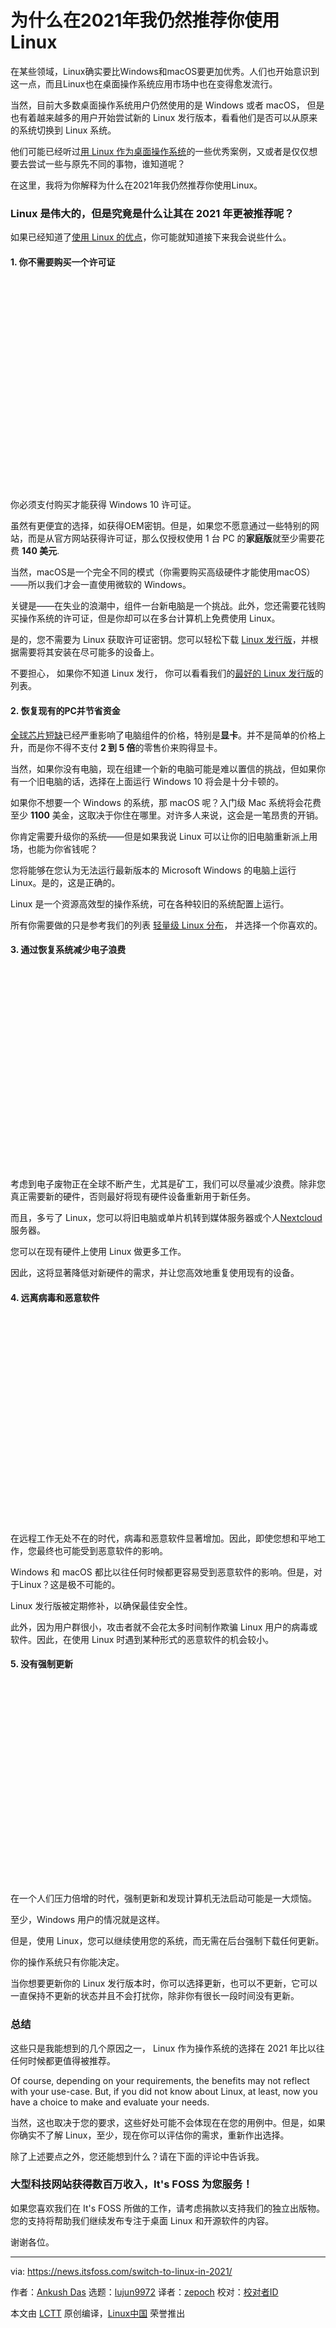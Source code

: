 [#]: subject: "Here’s Why Switching to Linux Makes Sense in 2021"
[#]: via: "https://news.itsfoss.com/switch-to-linux-in-2021/"
[#]: author: "Ankush Das https://news.itsfoss.com/author/ankush/"
[#]: collector: "lujun9972"
[#]: translator: "zepoch"
[#]: reviewer: " "
[#]: publisher: " "
[#]: url: " "

为什么在2021年我仍然推荐你使用Linux
======

在某些领域，Linux确实要比Windows和macOS要更加优秀。人们也开始意识到这一点，而且Linux也在桌面操作系统应用市场中也在变得愈发流行。

当然，目前大多数桌面操作系统用户仍然使用的是 Windows 或者 macOS， 但是也有着越来越多的用户开始尝试新的 Linux 发行版本，看看他们是否可以从原来的系统切换到 Linux 系统。

他们可能已经听过[用 Linux 作为桌面操作系统](https://news.itsfoss.com/linux-foundation-linux-desktop/)的一些优秀案例，又或者是仅仅想要去尝试一些与原先不同的事物，谁知道呢？

在这里，我将为你解释为什么在2021年我仍然推荐你使用Linux。

### Linux 是伟大的，但是究竟是什么让其在 2021 年更被推荐呢？

如果已经知道了[使用 Linux 的优点](https://itsfoss.com/reasons-switch-linux-windows-xp/)，你可能就知道接下来我会说些什么。

#### 1\. 你不需要购买一个许可证

![][3]

你必须支付购买才能获得 Windows 10 许可证。

虽然有更便宜的选择，如获得OEM密钥。但是，如果您不愿意通过一些特别的网站，而是从官方网站获得许可证，那么仅授权使用 1 台 PC 的**家庭版**就至少需要花费 **140 美元**.

当然，macOS是一个完全不同的模式（你需要购买高级硬件才能使用macOS）——所以我们才会一直使用微软的 Windows。

关键是——在失业的浪潮中，组件一台新电脑是一个挑战。此外，您还需要花钱购买操作系统的许可证，但是你却可以在多台计算机上免费使用 Linux。

是的，您不需要为 Linux 获取许可证密钥。您可以轻松下载 [Linux 发行版][4]，并根据需要将其安装在尽可能多的设备上。

不要担心， 如果你不知道 Linux 发行， 你可以看看我们的[最好的 Linux 发行版](https://itsfoss.com/best-linux-distributions/)的列表。

#### 2\. 恢复现有的PC并节省资金

[全球芯片短缺](https://www.cnbc.com/2021/05/12/the-global-chip-shortage-could-last-until-2023-.html)已经严重影响了电脑组件的价格，特别是**显卡**。并不是简单的价格上升，而是你不得不支付 **2 到 5 倍**的零售价来购得显卡。

当然，如果你没有电脑，现在组建一个新的电脑可能是难以置信的挑战，但如果你有一个旧电脑的话，选择在上面运行 Windows 10 将会是十分卡顿的。

如果你不想要一个 Windows 的系统，那 macOS 呢？入门级 Mac 系统将会花费至少 **1100** 美金，这取决于你住在哪里。对许多人来说，这会是一笔昂贵的开销。

你肯定需要升级你的系统——但是如果我说 Linux 可以让你的旧电脑重新派上用场，也能为你省钱呢？

您将能够在您认为无法运行最新版本的 Microsoft Windows 的电脑上运行 Linux。是的，这是正确的。

Linux 是一个资源高效型的操作系统，可在各种较旧的系统配置上运行。

所有你需要做的只是参考我们的列表 [轻量级 Linux 分布][7]， 并选择一个你喜欢的。

#### 3\. 通过恢复系统减少电子浪费

![][8]

考虑到电子废物正在全球不断产生，尤其是矿工，我们可以尽量减少浪费。除非您真正需要新的硬件，否则最好将现有硬件设备重新用于新任务。

而且，多亏了 Linux，您可以将旧电脑或单片机转到媒体服务器或个人[Nextcloud][9] 服务器。

您可以在现有硬件上使用 Linux 做更多工作。

因此，这将显著降低对新硬件的需求，并让您高效地重复使用现有的设备。

#### 4\. 远离病毒和恶意软件

![][10]

在远程工作无处不在的时代，病毒和恶意软件显著增加。因此，即使您想和平地工作，您最终也可能受到恶意软件的影响。

Windows 和 macOS 都比以往任何时候都更容易受到恶意软件的影响。但是，对于Linux？这是极不可能的。

Linux 发行版被定期修补，以确保最佳安全性。

此外，因为用户群很小，攻击者就不会花太多时间制作欺骗 Linux 用户的病毒或软件。因此，在使用 Linux 时遇到某种形式的恶意软件的机会较小。

#### 5\. 没有强制更新

![][8]

在一个人们压力倍增的时代，强制更新和发现计算机无法启动可能是一大烦恼。

至少，Windows 用户的情况就是这样。

但是，使用 Linux，您可以继续使用您的系统，而无需在后台强制下载任何更新。

你的操作系统只有你能决定。

当你想要更新你的 Linux 发行版本时，你可以选择更新，也可以不更新，它可以一直保持不更新的状态并且不会打扰你，除非你有很长一段时间没有更新。

### 总结

这些只是我能想到的几个原因之一， Linux 作为操作系统的选择在 2021 年比以往任何时候都更值得被推荐。

Of course, depending on your requirements, the benefits may not reflect with your use-case. But, if you did not know about Linux, at least, now you have a choice to make and evaluate your needs.

当然，这也取决于您的要求，这些好处可能不会体现在在您的用例中。但是，如果你确实不了解 Linux，至少，现在你可以评估你的需求，重新作出选择。

除了上述要点之外，您还能想到什么？请在下面的评论中告诉我。

### 大型科技网站获得数百万收入，It's FOSS 为您服务！

如果您喜欢我们在 It's FOSS 所做的工作，请考虑捐款以支持我们的独立出版物。 您的支持将帮助我们继续发布专注于桌面 Linux 和开源软件的内容。

谢谢各位。

--------------------------------------------------------------------------------

via: https://news.itsfoss.com/switch-to-linux-in-2021/

作者：[Ankush Das][a]
选题：[lujun9972][b]
译者：[zepoch](https://github.com/zepoch)
校对：[校对者ID](https://github.com/校对者ID)

本文由 [LCTT](https://github.com/LCTT/TranslateProject) 原创编译，[Linux中国](https://linux.cn/) 荣誉推出

[a]: https://news.itsfoss.com/author/ankush/
[b]: https://github.com/lujun9972
[1]: https://news.itsfoss.com/linux-foundation-linux-desktop/
[2]: https://itsfoss.com/reasons-switch-linux-windows-xp/
[3]: data:image/svg+xml;base64,PHN2ZyBoZWlnaHQ9IjUyMCIgd2lkdGg9Ijc4MCIgeG1sbnM9Imh0dHA6Ly93d3cudzMub3JnLzIwMDAvc3ZnIiB2ZXJzaW9uPSIxLjEiLz4=
[4]: https://itsfoss.com/what-is-linux-distribution/
[5]: https://itsfoss.com/best-linux-distributions/
[6]: https://www.cnbc.com/2021/05/12/the-global-chip-shortage-could-last-until-2023-.html
[7]: https://itsfoss.com/lightweight-linux-beginners/
[8]: data:image/svg+xml;base64,PHN2ZyBoZWlnaHQ9IjQ5OSIgd2lkdGg9Ijc4MCIgeG1sbnM9Imh0dHA6Ly93d3cudzMub3JnLzIwMDAvc3ZnIiB2ZXJzaW9uPSIxLjEiLz4=
[9]: https://itsfoss.com/nextcloud/
[10]: data:image/svg+xml;base64,PHN2ZyBoZWlnaHQ9IjUxNCIgd2lkdGg9Ijc4MCIgeG1sbnM9Imh0dHA6Ly93d3cudzMub3JnLzIwMDAvc3ZnIiB2ZXJzaW9uPSIxLjEiLz4=
